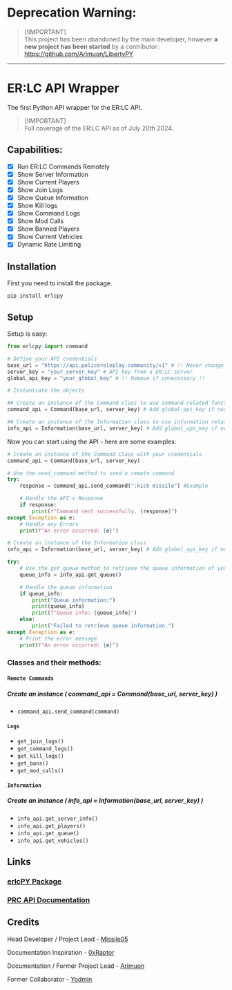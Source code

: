 # Deprecation Warning:
> [!IMPORTANT]\
> This project has been abandoned by the main developer, however **a new project has been started** by a contributor: https://github.com/Arimuon/LibertyPY


---------

# ER:LC API Wrapper
The first Python API wrapper for the ER:LC API.

> [!IMPORTANT]\
> Full coverage of the ER:LC API as of July 20th 2024.

## Capabilities:
- [x] Run ER:LC Commands Remotely
- [x] Show Server Information
- [x] Show Current Players
- [x] Show Join Logs
- [x] Show Queue Information
- [x] Show Kill logs
- [x] Show Command Logs
- [x] Show Mod Calls
- [x] Show Banned Players
- [x] Show Current Vehicles
- [x] Dynamic Rate Limiting

## Installation
First you need to install the package.

```
pip install erlcpy
```

## Setup
Setup is easy:

```python
from erlcpy import command

# Define your API credentials
base_url = "https://api.policeroleplay.community/v1" # !! Never change this !!
server_key = "your_server_key" # API key from a ER:LC server
global_api_key = "your_global_key" # !! Remove if unnecessary !!

# Instantiate the objects

## Create an instance of the Command class to use command related functions
command_api = Command(base_url, server_key) # Add global_api_key if necessary (normally not)

## Create an instance of the Information class to use information related functions
info_api = Information(base_url, server_key) # Add global_api_key if necessary (normally not)
```

Now you can start using the API - here are some examples:

```python
# Create an instance of the Command Class with your credentials
command_api = Command(base_url, server_key)

# Use the send_command method to send a remote command
try:
    response = command_api.send_command(":kick missile") #Example

    # Handle the API's Response
    if response:
        print(f"Command sent successfully. {response}")
except Exception as e:
    # Handle any Errors
    print(f"An error occurred: {e}")
```
```python
# Create an instance of the Information class
info_api = Information(base_url, server_key) # Add global_api_key if necessary (normally not)

try:
    # Use the get_queue method to retrieve the queue information of your server
    queue_info = info_api.get_queue()

    # Handle the queue information
    if queue_info:
        print("Queue information:")
        print(queue_info)
        print(f"Queue info: {queue_info}")
    else:
        print("Failed to retrieve queue information.")
except Exception as e:
    # Print the error message
    print(f"An error occurred: {e}")
```
### Classes and their methods:

#### `Remote Commands`
##### Create an instance ( command_api = Command(base_url, server_key) )
- `command_api.send_command(command)`

#### `Logs`
- `get_join_logs()`
- `get_command_logs()`
- `get_kill_logs()`
- `get_bans()`
- `get_mod_calls()`

#### `Information`
##### Create an instance ( info_api = Information(base_url, server_key) )
- `info_api.get_server_info()`
- `info_api.get_players()`
- `info_api.get_queue()`
- `info_api.get_vehicles()`


## Links
### [erlcPY Package](https://pypi.org/project/erlcpy/)
### [PRC API Documentation](https://apidocs.policeroleplay.community/reference/api-reference)


## Credits
Head Developer / Project Lead - [Missile05](https://discord.com/users/591298352344334388)

Documentation Inspiration - [0xRaptor](https://twitter.com/0xRaptorRblx)

Documentation / Former Project Lead - [Arimuon](https://discord.com/users/1148923243097497600)

Former Collaborator - [Yodmin](https://discord.com/users/430480677058772992)
